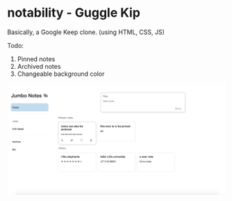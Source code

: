 # notability - Guggle Kip

Basically, a Google Keep clone. 
(using HTML, CSS, JS)

Todo:
1. Pinned notes
2. Archived notes
3. Changeable background color

![image](docs/images/jumbo-notes.png)

